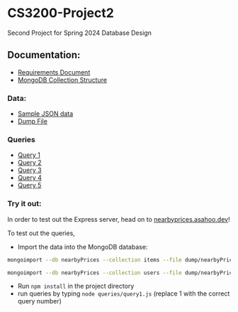 # CS3200-Project2

Second Project for Spring 2024 Database Design

## Documentation:

- [Requirements Document](docs/design_document.pdf)
- [MongoDB Collection Structure](uml_diagram.json)

### Data:

- [Sample JSON data](sample_data.json)
- [Dump File](dump/nearbyPrices/)

### Queries

- [Query 1](queries/query1.js)
- [Query 2](queries/query2.js)
- [Query 3](queries/query3.js)
- [Query 4](queries/query4.js)
- [Query 5](queries/query5.js)

### Try it out:

In order to test out the Express server, head on to [nearbyprices.asahoo.dev](https://nearbyprices.asahoo.dev)!

To test out the queries,
- Import the data into the MongoDB database:
```bash
mongoimport --db nearbyPrices --collection items --file dump/nearbyPrices/items.bson
```
```bash
mongoimport --db nearbyPrices --collection users --file dump/nearbyPrices/users.bson
```
- Run `npm install` in the project  directory
- run queries by typing `node queries/query1.js` (replace 1 with the correct query number)
